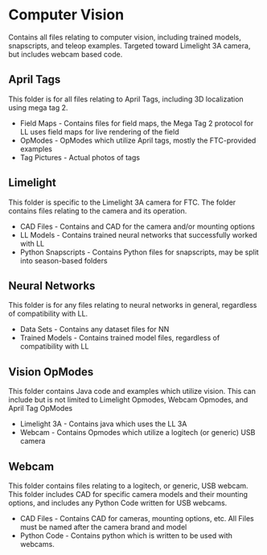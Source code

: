 # Computer Vision
Contains all files relating to computer vision, including trained models, snapscripts, and teleop examples. Targeted toward Limelight 3A camera, but includes webcam based code.
## April Tags
This folder is for all files relating to April Tags, including 3D localization using mega tag 2.
* Field Maps - Contains files for field maps, the Mega Tag 2 protocol for LL uses field maps for live rendering of the field
* OpModes - OpModes which utilize April tags, mostly the FTC-provided examples
* Tag Pictures - Actual photos of tags
## Limelight
This folder is specific to the Limelight 3A camera for FTC. The folder contains files relating to the camera and its operation.
* CAD Files - Contains and CAD for the camera and/or mounting options
* LL Models - Contains trained neural networks that successfully worked with LL
* Python Snapscripts - Contains Python files for snapscripts, may be split into season-based folders

## Neural Networks
This folder is for any files relating to neural networks in general, regardless of compatibility with LL. 
* Data Sets - Contains any dataset files for NN
* Trained Models - Contains trained model files, regardless of compatibility with LL

## Vision OpModes
This folder contains Java code and examples which utilize vision. This can include but is not limited to Limelight Opmodes, Webcam Opmodes, and April Tag OpModes
* Limelight 3A - Contains java which uses the LL 3A
* Webcam - Contains Opmodes which utilize a logitech (or generic) USB camera

## Webcam
This folder contains files relating to a logitech, or generic, USB webcam. This folder includes CAD for specific camera models and their mounting options, and includes any Python Code written for USB webcams.
* CAD Files - Contains CAD for cameras, mounting options, etc. All Files must be named after the camera brand and model
* Python Code - Contains python which is written to be used with webcams.

